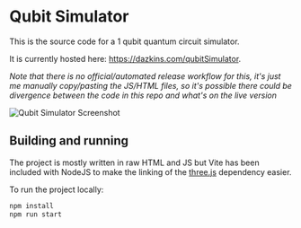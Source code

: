 # Qubit Simulator

This is the source code for a 1 qubit quantum circuit simulator.

It is currently hosted here: https://dazkins.com/qubitSimulator.

_Note that there is no official/automated release workflow for this, it's just me manually copy/pasting the JS/HTML files, so it's possible there could be divergence between the code in this repo and what's on the live version_

![Qubit Simulator Screenshot](https://github.com/DazKins/qubit-simulator/assets/3652981/d41798e5-7eb9-4695-b055-0471795abac6)

## Building and running

The project is mostly written in raw HTML and JS but Vite has been included with NodeJS to make the linking of the [three.js](https://threejs.org/) dependency easier.

To run the project locally:

```bash
npm install
npm run start
```
